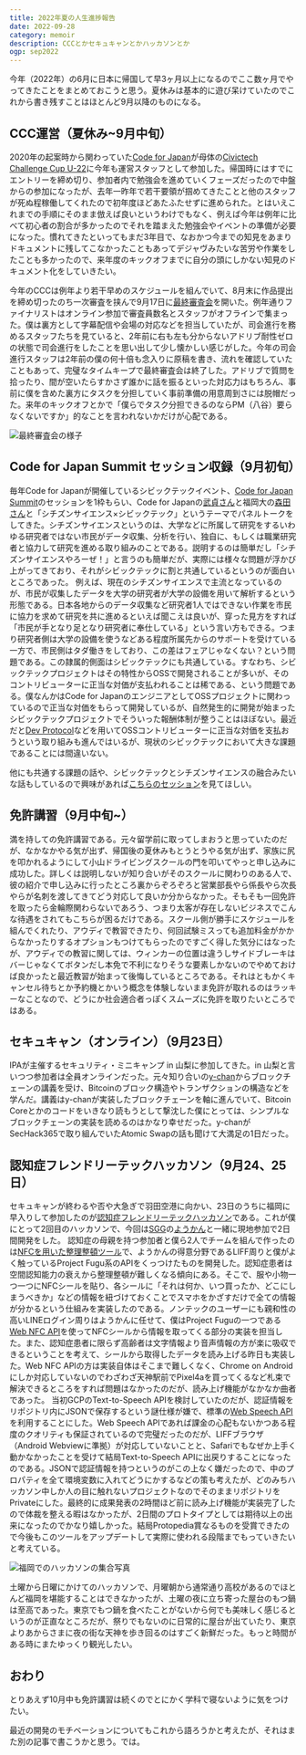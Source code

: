 ```yaml
---
title: 2022年夏の人生進捗報告
date: 2022-09-28
category: memoir
description: CCCとかセキュキャンとかハッカソンとか
ogp: sep2022
---
```


今年（2022年）の6月に日本に帰国して早3ヶ月以上になるのでここ数ヶ月でやってきたことをまとめておこうと思う。夏休みは基本的に遊び呆けていたのでこれから書き残すことはほとんど9月以降のものになる。

## CCC運営（夏休み~9月中旬）
2020年の起案時から関わっていた[Code for Japan](https://www.code4japan.org/)が母体の[Civictech Challenge Cup U-22](https://ccc2022.code4japan.org/)に今年も運営スタッフとして参加した。帰国時にはすでにエントリーを締め切り、参加者内で勉強会を進めていくフェーズだったので中盤からの参加になったが、去年一昨年で若干要領が掴めてきたことと他のスタッフが死ぬ程稼働してくれたので初年度ほどあたふたせずに進められた。とはいえこれまでの手順にそのまま倣えば良いというわけでもなく、例えば今年は例年に比べて初心者の割合が多かったのでそれを踏まえた勉強会やイベントの準備が必要になった。慣れてきたといってもまだ3年目で、なおかつ今までの知見をあまりドキュメントに残してこなかったこともあってデジャヴみたいな苦労や作業をしたことも多かったので、来年度のキックオフまでに自分の頭にしかない知見のドキュメント化をしていきたい。

今年のCCCは例年より若干早めのスケジュールを組んでいて、8月末に作品提出を締め切ったのち一次審査を挟んで9月17日に[最終審査会](https://www.youtube.com/watch?v=Lh3CK4Jy8U8)を開いた。例年通りファイナリストはオンライン参加で審査員数名とスタッフがオフラインで集まった。僕は裏方として字幕配信や会場の対応などを担当していたが、司会進行を務めるスタッフたちを見ていると、2年前に右も左も分からないアドリブ耐性ゼロの状態で司会進行をしたことを思い出して少し懐かしい感じがした。今年の司会進行スタッフは2年前の僕の何十倍も念入りに原稿を書き、流れを確認していたこともあって、完璧なタイムキープで最終審査会は終了した。アドリブで質問を拾ったり、間が空いたらすかさず誰かに話を振るといった対応力はもちろん、事前に僕を含めた裏方にタスクを分担していく事前準備の用意周到さには脱帽だった。来年のキックオフとかで「僕らでタスク分担できるのならPM（八谷）要らなくないですか」的なことを言われないかだけが心配である。

![最終審査会の様子](/media/sep2022.webp)

## Code for Japan Summit セッション収録（9月初旬）
毎年Code for Japanが開催しているシビックテックイベント、[Code for Japan Summit](https://summit2022.code4japan.org/)のセッションを1枠もらい、Code for Japanの[武貞さん](https://twitter.com/mamisada)と福岡大の[森田さん](https://twitter.com/ymorita613)と「シチズンサイエンス×シビックテック」というテーマでパネルトークをしてきた。シチズンサイエンスというのは、大学などに所属して研究をするいわゆる研究者ではない市民がデータ収集、分析を行い、独自に、もしくは職業研究者と協力して研究を進める取り組みのことである。説明するのは簡単だし「シチズンサイエンスやろーぜ！」と言うのも簡単だが、実際には様々な問題が浮かび上がってきており、それがシビックテックに割と共通しているというのが面白いところであった。
例えば、現在のシチズンサイエンスで主流となっているのが、市民が収集したデータを大学の研究者が大学の設備を用いて解析するという形態である。日本各地からのデータ収集など研究者1人ではできない作業を市民に協力を求めて研究を共に進めるといえば聞こえは良いが、穿った見方をすれば「市民が手となり足となり研究者に奉仕している」という言い方もできる。つまり研究者側は大学の設備を使うなどある程度所属先からのサポートを受けている一方で、市民側はタダ働きをしており、この差はフェアじゃなくない？という問題である。この隷属的側面はシビックテックにも共通している。すなわち、シビックテックプロジェクトはその特性からOSSで開発されることが多いが、そのコントリビューターに正当な対価が支払われることは稀である、という問題である。僕なんかはCode for JapanのエンジニアとしてOSSプロジェクトに関わっているので正当な対価をもらって開発しているが、自然発生的に開発が始まったシビックテックプロジェクトでそういった報酬体制が整うことはほぼない。最近だと[Dev Protocol](https://devprotocol.xyz/)などを用いてOSSコントリビューターに正当な対価を支払おうという取り組みも進んではいるが、現状のシビックテックにおいて大きな課題であることには間違いない。

他にも共通する課題の話や、シビックテックとシチズンサイエンスの融合みたいな話もしているので興味があれば[こちらのセッション](https://www.youtube.com/watch?v=8szPwli5dx4)を見てほしい。

## 免許講習（9月中旬~）
満を持しての免許講習である。元々留学前に取ってしまおうと思っていたのだが、なかなかやる気が出ず、帰国後の夏休みもとうとうやる気が出ず、家族に尻を叩かれるようにして小山ドライビングスクールの門を叩いてやっと申し込みに成功した。詳しくは説明しないが知り合いがそのスクールに関わりのある人で、彼の紹介で申し込みに行ったところ裏からぞろぞろと営業部長やら係長やら次長やらが名刺を渡してきてどう対応して良いか分からなかった。そもそも一回免許を取ったら金輪際関わらないであろう、つまり太客が存在しないビジネスでこんな待遇をされてもこちらが困るだけである。スクール側が勝手にスケジュールを組んでくれたり、アウディで教習できたり、何回試験ミスっても追加料金がかからなかったりするオプションもつけてもらったのですごく得した気分にはなったが、アウディでの教習に関しては、ウィンカーの位置は違うしサイドブレーキはバーじゃなくてボタンだし本免で不利になりそうな要素しかないのでやめておけば良かったと最近教習が始まって後悔しているところである。それはともかくキャンセル待ちとか予約機とかいう概念を体験しないまま免許が取れるのはラッキーなことなので、どうにか社会適合者っぽくスムーズに免許を取りたいところではある。

## セキュキャン（オンライン）（9月23日）
IPAが主催するセキュリティ・ミニキャンプ in 山梨に参加してきた。in 山梨と言いつつ参加者は全員オンラインだった。元々知り合いの[y-chan](https://twitter.com/y_chan_dev)からブロックチェーンの講義を受け、Bitcoinのブロック構造やトランザクションの構造などを学んだ。講義はy-chanが実装したブロックチェーンを軸に進んでいて、Bitcoin Coreとかのコードをいきなり読もうとして撃沈した僕にとっては、シンプルなブロックチェーンの実装を読めるのはかなり幸せだった。y-chanがSecHack365で取り組んでいたAtomic Swapの話も聞けて大満足の1日だった。

## 認知症フレンドリーテックハッカソン（9月24、25日）
セキュキャンが終わるや否や大急ぎで羽田空港に向かい、23日のうちに福岡に早入りして参加したのが[認知症フレンドリーテックハッカソン](https://dementia-friendly-tech.connpass.com/event/255954/)である。これが僕にとって2回目のハッカソンで、今回は[SGG](https://sugokunaritai.dev/)の[ようかん](https://twitter.com/inoue2002)と一緒に現地参加で2日間開発をした。
認知症の母親を持つ参加者と僕ら2人でチームを組んで作ったのは[NFCを用いた整理整頓ツール](https://protopedia.net/prototype/3379)で、ようかんの得意分野であるLIFF周りと僕がよく触っているProject Fugu系のAPIをくっつけたものを開発した。認知症患者は空間認知能力の衰えから整理整頓が難しくなる傾向にある。そこで、服や小物一つ一つにNFCシールを貼り、各シールに「それは何か、いつ買ったか、どこにしまうべきか」などの情報を紐づけておくことでスマホをかざすだけで全ての情報が分かるという仕組みを実装したのである。ノンテックのユーザーにも親和性の高いLINEログイン周りはようかんに任せて、僕はProject Fuguの一つである[Web NFC API](https://developer.mozilla.org/en-US/docs/Web/API/Web_NFC_API)を使ってNFCシールから情報を取ってくる部分の実装を担当した。また、認知症患者に限らず高齢者は文字情報より音声情報の方が楽に吸収できるということを考えて、シールから取得したデータを読み上げる昨日も実装した。Web NFC APIの方は実装自体はそこまで難しくなく、Chrome on Androidにしか対応していないのでわざわざ天神駅前でPixel4aを買ってくるなど札束で解決できるところをすれば問題はなかったのだが、読み上げ機能がなかなか曲者であった。
当初GCPのText-to-Speech APIを検討していたのだが、認証情報をリポジトリ内にJSONで保存するという謎仕様が嫌で、標準の[Web Speech API](https://developer.mozilla.org/en-US/docs/Web/API/Web_Speech_API)を利用することにした。Web Speech APIであれば課金の心配もないかつある程度のクオリティも保証されているので完璧だったのだが、LIFFブラウザ（Android Webviewに準拠）が対応していないことと、Safariでもなぜか上手く動かなかったことを受けて結局Text-to-Speech APIに出戻りすることになったのである。JSONで認証情報を持つというのがこの上なく嫌だったので、中のプロパティを全て環境変数に入れてどうにかするなどの策も考えたが、どのみちハッカソン中しか人の目に触れないプロジェクトなのでそのままリポジトリをPrivateにした。最終的に成果発表の2時間ほど前に読み上げ機能が実装完了したので体裁を整える暇はなかったが、2日間のプロトタイプとしては期待以上の出来になったのでかなり嬉しかった。結局Protopedia賞なるものを受賞できたので今後もこのツールをアップデートして実際に使われる段階までもっていきたいと考えている。

![福岡でのハッカソンの集合写真](/media/fukuoka-hackathon.webp)

土曜から日曜にかけてのハッカソンで、月曜朝から通常通り高校があるのでほとんど福岡を堪能することはできなかったが、土曜の夜に立ち寄った屋台のもつ鍋は至高であった。東京でもつ鍋を食べたことがないから何でも美味しく感じるというのが正直なところだが、祭りでもないのに日常的に屋台が出ていたり、東京よりあからさまに夜の街な天神を歩き回るのはすごく新鮮だった。もっと時間がある時にまたゆっくり観光したい。

## おわり
とりあえず10月中も免許講習は続くのでとにかく学科で寝ないように気をつけたい。

最近の開発のモチベーションについてもこれから語ろうかと考えたが、それはまた別の記事で書こうかと思う。では。
